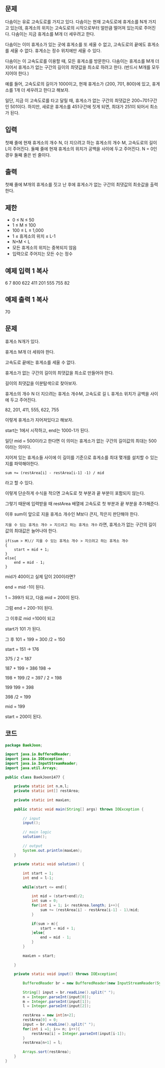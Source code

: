 ## 문제

다솜이는 유료 고속도로를 가지고 있다. 다솜이는 현재 고속도로에 휴게소를 N개 가지고 있는데, 휴게소의 위치는 고속도로의 시작으로부터 얼만큼 떨어져 있는지로 주어진다. 다솜이는 지금 휴게소를 M개 더 세우려고 한다.

다솜이는 이미 휴게소가 있는 곳에 휴게소를 또 세울 수 없고, 고속도로의 끝에도 휴게소를 세울 수 없다. 휴게소는 정수 위치에만 세울 수 있다.

다솜이는 이 고속도로를 이용할 때, 모든 휴게소를 방문한다. 다솜이는 휴게소를 M개 더 지어서 휴게소가 없는 구간의 길이의 최댓값을 최소로 하려고 한다. (반드시 M개를 모두 지어야 한다.)

예를 들어, 고속도로의 길이가 1000이고, 현재 휴게소가 {200, 701, 800}에 있고, 휴게소를 1개 더 세우려고 한다고 해보자.

일단, 지금 이 고속도로를 타고 달릴 때, 휴게소가 없는 구간의 최댓값은 200~701구간인 501이다. 하지만, 새로운 휴게소를 451구간에 짓게 되면, 최대가 251이 되어서 최소가 된다.

## 입력

첫째 줄에 현재 휴게소의 개수 N, 더 지으려고 하는 휴게소의 개수 M, 고속도로의 길이 L이 주어진다. 둘째 줄에 현재 휴게소의 위치가 공백을 사이에 두고 주어진다. N = 0인 경우 둘째 줄은 빈 줄이다.

## 출력

첫째 줄에 M개의 휴게소를 짓고 난 후에 휴게소가 없는 구간의 최댓값의 최솟값을 출력한다.

## 제한

- 0 ≤ N ≤ 50
- 1 ≤ M ≤ 100
- 100 ≤ L ≤ 1,000
- 1 ≤ 휴게소의 위치 ≤ L-1
- N+M < L
- 모든 휴게소의 위치는 중복되지 않음
- 입력으로 주어지는 모든 수는 정수

## 예제 입력 1 복사

6 7 800
622 411 201 555 755 82

## 예제 출력 1 복사

70

## 문제

휴게소 N개가 있다.

휴게소 M개 더 세워야 한다.

고속도로 끝에는 휴게소를 세울 수 없다.

휴게소가 없는 구간의 길이의 최댓값을 최소로 만들어야 한다.

길이의 최댓값을 이분탐색으로 찾아보자.

휴게소의 개수 N 더 지으려는 휴게소 개수M, 고속도로 길 L
휴게소 위치가 공백을 사이에 두고 주어진다.

82, 201, 411, 555, 622, 755

이렇게 휴게소가 지어져있다고 해보자.

start는 1에서 시작하고, end는 1000-1가 된다.

일단 mid = 500이라고 한다면 이 의미는 휴게소가 없는 구간의 길이값의 최대는 500이라는 의미다.

지어져 있는 휴게소들 사이에 이 길이를 기준으로 휴게소를 최대 몇개를 설치할 수 있는지를 파악해야한다.

`sum += (restArea[i] - restArea[i-1] -1) / mid`

라고 할 수 있다.

이렇게 단순하게 수식을 적으면 고속도로 첫 부분과 끝 부분이 포함되지 않는다.

그렇기 때문에 입력받을 때 restArea 배열에 고속도로 첫 부분과 끝 부분을 추가해준다.

이후 sum이 앞으로 지을 휴게소 개수인 M보다 큰지, 작은지 판단해야 한다.

`지을 수 있는 휴게소 개수 > 지으려고 하는 휴게소 개수` 라면, 휴게소가 없는 구간의 길이값의 최대값은 늘어나야 한다.


```
if(sum > M)// 지을 수 있는 휴게소 개수 > 지으려고 하는 휴게소 개수
{
	start = mid + 1;
}
else{
	end = mid - 1;
}
```

mid가 400이고 실제 답이 200이라면?

end = mid -1이 된다.

1 ~ 399가 되고, 다음 mid = 200이 된다.

그럼 end = 200-1이 된다.

그 이후로 mid =100이 되고

start가 101 가 된다.

그 후 101 + 199 = 300 /2 = 150

start = 151 -> 176 

375 / 2 = 187

187 + 199 = 386
198 ->

198 + 199 /2 = 397 / 2  = 198

199 199 = 398

398 /2 = 199

mid = 199

start = 200이 된다.


## 코드


```java
package BaekJoon;  
  
import java.io.BufferedReader;  
import java.io.IOException;  
import java.io.InputStreamReader;  
import java.util.Arrays;  
  
public class BaekJoon1477 {  
  
    private static int n,m,l;  
    private static int[] restArea;  
  
    private static int maxLen;  
  
    public static void main(String[] args) throws IOException {  
  
        // input  
        input();  
  
        // main logic  
        solution();  
  
        // output  
        System.out.println(maxLen);  
    }  
  
    private static void solution() {  
  
        int start = 1;  
        int end = l-1;  
  
        while(start <= end){  
  
            int mid = (start+end)/2;  
            int sum = 0;  
            for(int i = 1; i< restArea.length; i++){  
                sum += (restArea[i] - restArea[i-1] - 1)/mid;  
            }  
  
            if(sum > m){  
                start = mid + 1;  
            }else{  
                end = mid - 1;  
            }  
        }  
  
        maxLen = start;  
  
    }  
  
    private static void input() throws IOException{  
  
        BufferedReader br = new BufferedReader(new InputStreamReader(System.in));  
  
        String[] input = br.readLine().split(" ");  
        n = Integer.parseInt(input[0]);  
        m = Integer.parseInt(input[1]);  
        l = Integer.parseInt(input[2]);  
  
        restArea = new int[n+2];  
        restArea[0] = 0;  
        input = br.readLine().split(" ");  
        for(int i =1; i<= n; i++){  
            restArea[i] = Integer.parseInt(input[i-1]);  
        }  
        restArea[n+1] = l;  
  
        Arrays.sort(restArea);  
    }  
}
```